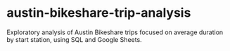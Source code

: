 # austin-bikeshare-trip-analysis
Exploratory analysis of Austin Bikeshare trips focused on average duration by start station, using SQL and Google Sheets.
